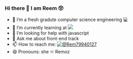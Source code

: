 ### Hi there 👋 I am Reem 😲


<!-- **Reem-lab/Reem-lab** is a ✨ _special_ ✨ repository because its `README.md` (this file) appears on your GitHub profile. -->


- 🔭 I’m a fresh gradute computer science engineering 💻
- 🌱 I’m currently learning at ![](https://img.shields.io/badge/Microverse-blueviolet)
- 🤔 I’m looking for help with javascript
- 💬 Ask me about front-end track
- 📫 How to reach me:  [![@Rem79940127](https://img.shields.io/twitter/follow/Rem79940127?label=Rem79940127&style=social)](https://twitter.com/Rem79940127)
- 😄 Pronouns: she ♾️ Remoz
<!-- - ⚡ Fun fact:  -->

